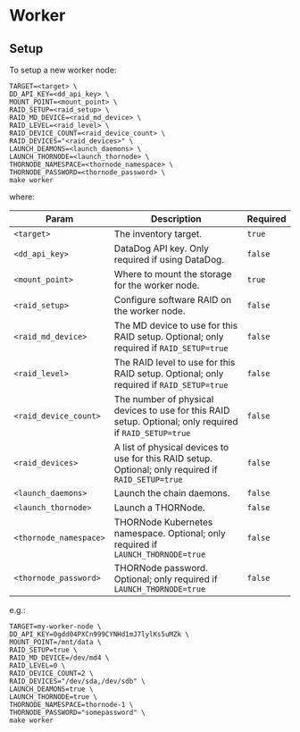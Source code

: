 # Worker

## Setup

To setup a new worker node:

```console
TARGET=<target> \
DD_API_KEY=<dd_api_key> \
MOUNT_POINT=<mount_point> \
RAID_SETUP=<raid_setup> \
RAID_MD_DEVICE=<raid_md_device> \
RAID_LEVEL=<raid_level> \
RAID_DEVICE_COUNT=<raid_device_count> \
RAID_DEVICES="<raid_devices>" \
LAUNCH_DEAMONS=<launch_daemons> \
LAUNCH_THORNODE=<launch_thornode> \
THORNODE_NAMESPACE=<thornode_namespace> \
THORNODE_PASSWORD=<thornode_password> \
make worker
```

where:

| Param                  | Description                                                                                             | Required |
|------------------------|---------------------------------------------------------------------------------------------------------|----------|
| `<target>`             | The inventory target.                                                                                   | `true`   |
| `<dd_api_key>`         | DataDog API key. Only required if using DataDog.                                                        | `false`  |
| `<mount_point>`        | Where to mount the storage for the worker node.                                                         | `true`   |
| `<raid_setup>`         | Configure software RAID on the worker node.                                                             | `false`  |
| `<raid_md_device>`     | The MD device to use for this RAID setup. Optional; only required if `RAID_SETUP=true`                  | `false`  |
| `<raid_level>`         | The RAID level to use for this RAID setup. Optional; only required if `RAID_SETUP=true`                 | `false`  |
| `<raid_device_count>`  | The number of physical devices to use for this RAID setup. Optional; only required if `RAID_SETUP=true` | `false`  |
| `<raid_devices>`       | A list of physical devices to use for this RAID setup. Optional; only required if `RAID_SETUP=true`     | `false`  |
| `<launch_daemons>`     | Launch the chain daemons.                                                                               | `false`  |
| `<launch_thornode>`    | Launch a THORNode.                                                                                      | `false`  |
| `<thornode_namespace>` | THORNode Kubernetes namespace. Optional; only required if `LAUNCH_THORNODE=true`                        | `false`  |
| `<thornode_password>`  | THORNode password. Optional; only required if `LAUNCH_THORNODE=true`                                    | `false`  |

e.g.:

```console
TARGET=my-worker-node \
DD_API_KEY=0gdd04PXCn999CYNHd1mJ7lylKs5uMZk \
MOUNT_POINT=/mnt/data \
RAID_SETUP=true \
RAID_MD_DEVICE=/dev/md4 \
RAID_LEVEL=0 \
RAID_DEVICE_COUNT=2 \
RAID_DEVICES="/dev/sda,/dev/sdb" \
LAUNCH_DEAMONS=true \
LAUNCH_THORNODE=true \
THORNODE_NAMESPACE=thornode-1 \
THORNODE_PASSWORD="somepassword" \
make worker
```
